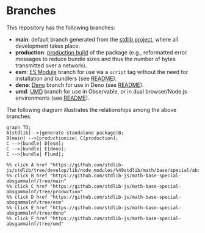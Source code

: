 <!--

@license Apache-2.0

Copyright (c) 2022 The Stdlib Authors.

Licensed under the Apache License, Version 2.0 (the "License");
you may not use this file except in compliance with the License.
You may obtain a copy of the License at

    http://www.apache.org/licenses/LICENSE-2.0

Unless required by applicable law or agreed to in writing, software
distributed under the License is distributed on an "AS IS" BASIS,
WITHOUT WARRANTIES OR CONDITIONS OF ANY KIND, either express or implied.
See the License for the specific language governing permissions and
limitations under the License.

-->

# Branches

This repository has the following branches:

-   **main**: default branch generated from the [stdlib project][stdlib-url], where all development takes place.
-   **production**: [production build][production-url] of the package (e.g., reformatted error messages to reduce bundle sizes and thus the number of bytes transmitted over a network).
-   **esm**: [ES Module][esm-url] branch for use via a `script` tag without the need for installation and bundlers (see [README][esm-readme]).
-   **deno**: [Deno][deno-url] branch for use in Deno (see [README][deno-readme]).
-   **umd**: [UMD][umd-url] branch for use in Observable, or in dual browser/Node.js environments (see [README][umd-readme]).

The following diagram illustrates the relationships among the above branches:

```mermaid
graph TD;
A[stdlib]-->|generate standalone package|B;
B[main] -->|productionize| C[production];
C -->|bundle| D[esm];
C -->|bundle| E[deno];
C -->|bundle| F[umd];

%% click A href "https://github.com/stdlib-js/stdlib/tree/develop/lib/node_modules/%40stdlib/math/base/special/absgammalnf"
%% click B href "https://github.com/stdlib-js/math-base-special-absgammalnf/tree/main"
%% click C href "https://github.com/stdlib-js/math-base-special-absgammalnf/tree/production"
%% click D href "https://github.com/stdlib-js/math-base-special-absgammalnf/tree/esm"
%% click E href "https://github.com/stdlib-js/math-base-special-absgammalnf/tree/deno"
%% click F href "https://github.com/stdlib-js/math-base-special-absgammalnf/tree/umd"
```

[stdlib-url]: https://github.com/stdlib-js/stdlib/tree/develop/lib/node_modules/%40stdlib/math/base/special/absgammalnf
[production-url]: https://github.com/stdlib-js/math-base-special-absgammalnf/tree/production
[deno-url]: https://github.com/stdlib-js/math-base-special-absgammalnf/tree/deno
[deno-readme]: https://github.com/stdlib-js/math-base-special-absgammalnf/blob/deno/README.md
[umd-url]: https://github.com/stdlib-js/math-base-special-absgammalnf/tree/umd
[umd-readme]: https://github.com/stdlib-js/math-base-special-absgammalnf/blob/umd/README.md
[esm-url]: https://github.com/stdlib-js/math-base-special-absgammalnf/tree/esm
[esm-readme]: https://github.com/stdlib-js/math-base-special-absgammalnf/blob/esm/README.md